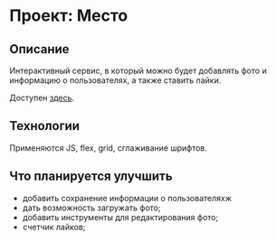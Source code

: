 # Проект: Место
## Описание
Интерактивный сервис, в который можно будет добавлять фото и  информацию о пользователях, а также ставить лайки.  

Доступен [здесь](https://alexgusarov.github.io/mesto/). 

## Технологии
Применяются JS, flex, grid, сглаживание шрифтов. 

## Что планируется улучшить
* добавить сохранение информации о пользователяхж
* дать возможность загружать фото;
* добавить инструменты для редактирования фото;
* счетчик лайков;


